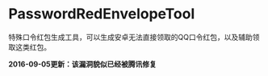# PasswordRedEnvelopeTool
特殊口令红包生成工具，可以生成安卓无法直接领取的QQ口令红包，以及辅助领取这类红包。

**2016-09-05更新：该漏洞貌似已经被腾讯修复**
